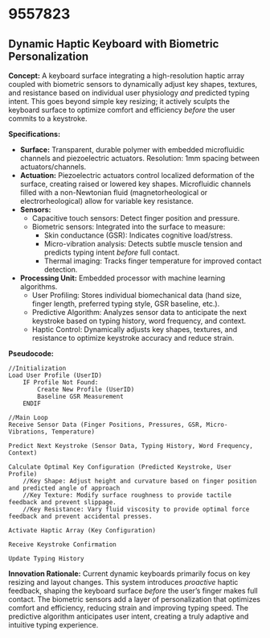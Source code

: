 # 9557823

## Dynamic Haptic Keyboard with Biometric Personalization

**Concept:** A keyboard surface integrating a high-resolution haptic array coupled with biometric sensors to dynamically adjust key shapes, textures, and resistance based on individual user physiology *and* predicted typing intent. This goes beyond simple key resizing; it actively sculpts the keyboard surface to optimize comfort and efficiency *before* the user commits to a keystroke.

**Specifications:**

*   **Surface:** Transparent, durable polymer with embedded microfluidic channels and piezoelectric actuators.  Resolution: 1mm spacing between actuators/channels.
*   **Actuation:** Piezoelectric actuators control localized deformation of the surface, creating raised or lowered key shapes. Microfluidic channels filled with a non-Newtonian fluid (magnetorheological or electrorheological) allow for variable key resistance.
*   **Sensors:**
    *   Capacitive touch sensors: Detect finger position and pressure.
    *   Biometric sensors: Integrated into the surface to measure:
        *   Skin conductance (GSR):  Indicates cognitive load/stress.
        *   Micro-vibration analysis: Detects subtle muscle tension and predicts typing intent *before* full contact.
        *   Thermal imaging: Tracks finger temperature for improved contact detection.
*   **Processing Unit:** Embedded processor with machine learning algorithms.
    *   User Profiling: Stores individual biomechanical data (hand size, finger length, preferred typing style, GSR baseline, etc.).
    *   Predictive Algorithm: Analyzes sensor data to anticipate the next keystroke based on typing history, word frequency, and context.
    *   Haptic Control: Dynamically adjusts key shapes, textures, and resistance to optimize keystroke accuracy and reduce strain.

**Pseudocode:**

```
//Initialization
Load User Profile (UserID)
    IF Profile Not Found:
        Create New Profile (UserID)
        Baseline GSR Measurement
    ENDIF

//Main Loop
Receive Sensor Data (Finger Positions, Pressures, GSR, Micro-Vibrations, Temperature)

Predict Next Keystroke (Sensor Data, Typing History, Word Frequency, Context)

Calculate Optimal Key Configuration (Predicted Keystroke, User Profile)
    //Key Shape: Adjust height and curvature based on finger position and predicted angle of approach
    //Key Texture: Modify surface roughness to provide tactile feedback and prevent slippage.
    //Key Resistance: Vary fluid viscosity to provide optimal force feedback and prevent accidental presses.

Activate Haptic Array (Key Configuration)

Receive Keystroke Confirmation

Update Typing History

```

**Innovation Rationale:**  Current dynamic keyboards primarily focus on key resizing and layout changes. This system introduces *proactive* haptic feedback, shaping the keyboard surface *before* the user’s finger makes full contact. The biometric sensors add a layer of personalization that optimizes comfort and efficiency, reducing strain and improving typing speed.  The predictive algorithm anticipates user intent, creating a truly adaptive and intuitive typing experience.
